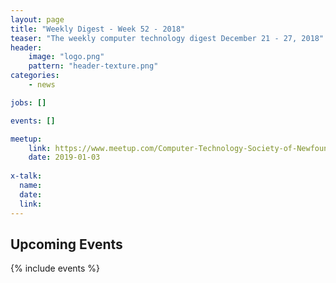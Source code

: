 ```yaml
---
layout: page
title: "Weekly Digest - Week 52 - 2018"
teaser: "The weekly computer technology digest December 21 - 27, 2018"
header:
    image: "logo.png"
    pattern: "header-texture.png"
categories:
    - news

jobs: []

events: []

meetup:
    link: https://www.meetup.com/Computer-Technology-Society-of-Newfoundland-and-Labrador/events/rpdzmpyzcbfb/
    date: 2019-01-03
  
x-talk:
  name:
  date: 
  link: 
---
```


## Upcoming Events
{% include events %}
